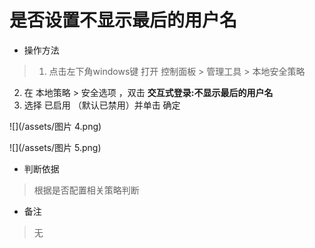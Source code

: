 # 是否设置不显示最后的用户名

- 操作方法
> 1. 点击左下角windows键 打开 控制面板 > 管理工具 > 本地安全策略
  2. 在 本地策略 > 安全选项 ，双击 **交互式登录:不显示最后的用户名**
  3. 选择 已启用 （默认已禁用）并单击 确定
  
![](/assets/图片 4.png)

![](/assets/图片 5.png)

- 判断依据
> 根据是否配置相关策略判断

- 备注
> 无



